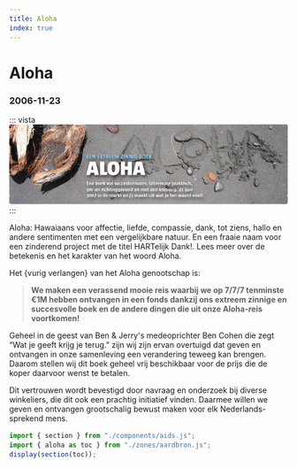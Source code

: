 ```yaml
---
title: Aloha
index: true
---
```

# Aloha
### 2006-11-23

::: vista
<img src="Aloha-vista.png">
:::

Aloha: Hawaiaans voor affectie, liefde, compassie, dank, tot ziens, hallo en andere sentimenten met een vergelijkbare natuur. En een fraaie naam voor een zinderend project met de titel HARTelijk Dank!. Lees meer over de betekenis en het karakter van het woord Aloha.

Het {vurig verlangen} van het Aloha genootschap is:

> **We maken een verassend mooie reis waarbij we op 7/7/7 tenminste €1M hebben ontvangen in een fonds dankzij ons extreem zinnige en succesvolle boek en de andere dingen die uit onze Aloha-reis voortkomen!**

Geheel in de geest van Ben & Jerry's medeoprichter Ben Cohen die zegt “Wat je geeft krijg je terug.” zijn wij zijn ervan overtuigd dat geven en ontvangen in onze samenleving een verandering teweeg kan brengen. Daarom stellen wij dit boek geheel vrij beschikbaar voor de prijs die de koper daarvoor wenst te betalen.

Dit vertrouwen wordt bevestigd door navraag en onderzoek bij diverse winkeliers, die dit ook een prachtig initiatief vinden. Daarmee willen we geven en ontvangen grootschalig bewust maken voor elk Nederlands-sprekend mens.

~~~js
import { section } from "./components/aids.js";
import { aloha as toc } from "./zones/aardbron.js";
display(section(toc));
~~~